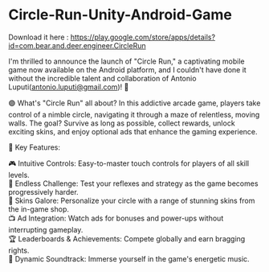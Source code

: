 # Circle-Run-Unity-Android-Game

Download it here : https://play.google.com/store/apps/details?id=com.bear.and.deer.engineer.CircleRun

I'm thrilled to announce the launch of "Circle Run," a captivating mobile game now available on the Android platform, and I couldn't have done it without the incredible talent and collaboration of Antonio Luputi(antonio.luputi@gmail.com)! 🙌

🟣 What's "Circle Run" all about?
In this addictive arcade game, players take control of a nimble circle, navigating it through a maze of relentless, moving walls. The goal? Survive as long as possible, collect rewards, unlock exciting skins, and enjoy optional ads that enhance the gaming experience.

🔵 Key Features:

🎮 Intuitive Controls: Easy-to-master touch controls for players of all skill levels.<br>
🌟 Endless Challenge: Test your reflexes and strategy as the game becomes progressively harder.<br>
💎 Skins Galore: Personalize your circle with a range of stunning skins from the in-game shop.<br>
📺 Ad Integration: Watch ads for bonuses and power-ups without interrupting gameplay.<br>
🏆 Leaderboards & Achievements: Compete globally and earn bragging rights.<br>
🎵 Dynamic Soundtrack: Immerse yourself in the game's energetic music.<br>
